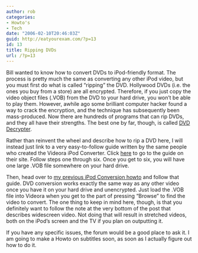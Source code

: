 ```yaml
---
author: rob
categories:
- Howto's
- Tech
date: "2006-02-10T20:46:03Z"
guid: http://eatyourexam.com/?p=13
id: 13
title: Ripping DVDs
url: /?p=13
---
```

Bill wanted to know how to convert DVDs to iPod-friendly format. The process is pretty much the same as converting any other iPod video, but you must first do what is called “ripping” the DVD. Hollywood DVDs (i.e. the ones you buy from a store) are all encrypted. Therefore, if you just copy the video object files (.VOB) from the DVD to your hard drive, you won’t be able to play them. However, awhile ago some brilliant computer hacker found a way to crack the encryption, and the technique has subsequently been mass-produced. Now there are hundreds of programs that can rip DVDs, and they all have their strengths. The best one by far, though, is called [DVD Decrypter](http://www.videohelp.com/tools?tool=DVD_Decrypter "Download DVD Decrypter here").

Rather than reinvent the wheel and describe how to rip a DVD here, I will instead just link to a very easy-to-follow guide written by the same people who created the Videora iPod Converter. Click [here](http://www.videora.com/en-us/Converter/guides.html#1000 "Videora iPod Converter - DVD Ripping") to go to the guide on their site. Follow steps one through six. Once you get to six, you will have one large .VOB file somewhere on your hard drive.

Then, head over to [my previous iPod Conversion howto](http://eatyourexam.com/?p=9 "iPod Video Conversion Howto") and follow that guide. DVD conversion works exactly the same way as any other video once you have it on your hard drive and unencrypted. Just load the .VOB file into Videora when you get to the part of pressing “Browse” to find the video to convert. The one thing to keep in mind here, though, is that you definitely want to follow the note at the very bottom of the post that describes widescreen video. Not doing that will result in stretched videos, both on the iPod’s screen and the TV if you plan on outputting it.

If you have any specific issues, the forum would be a good place to ask it. I am going to make a Howto on subtitles soon, as soon as I actually figure out how to do it.